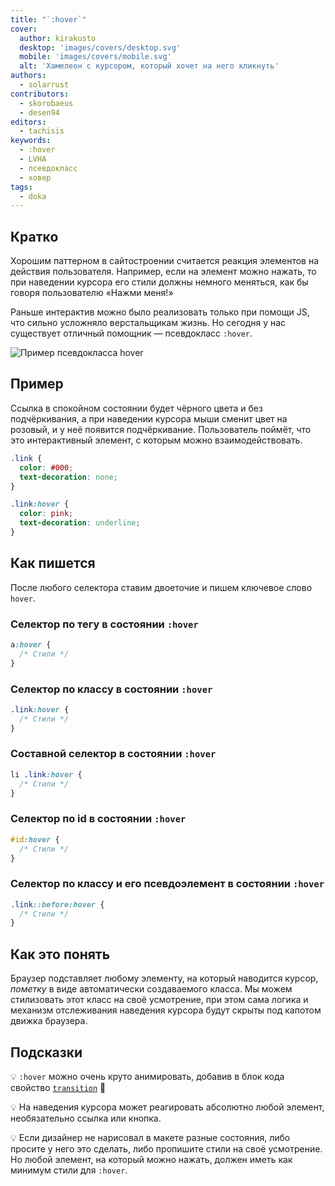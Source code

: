 ```yaml
---
title: "`:hover`"
cover:
  author: kirakusto
  desktop: 'images/covers/desktop.svg'
  mobile: 'images/covers/mobile.svg'
  alt: 'Хамелеон с курсором, который хочет на него кликнуть'
authors:
  - solarrust
contributors:
  - skorobaeus
  - desen94
editors:
  - tachisis
keywords:
  - :hover
  - LVHA
  - псевдокласс
  - ховер
tags:
  - doka
---
```


## Кратко

Хорошим паттерном в сайтостроении считается реакция элементов на действия пользователя. Например, если на элемент можно нажать, то при наведении курсора его стили должны немного меняться, как бы говоря пользователю «Нажми меня!»

Раньше интерактив можно было реализовать только при помощи JS, что сильно усложняло верстальщикам жизнь. Но сегодня у нас существует отличный помощник — псевдокласс `:hover`.

![Пример псевдокласса hover](images/hover.gif)

## Пример

Ссылка в спокойном состоянии будет чёрного цвета и без подчёркивания, а при наведении курсора мыши сменит цвет на розовый, и у неё появится подчёркивание. Пользователь поймёт, что это интерактивный элемент, с которым можно взаимодействовать.

```css
.link {
  color: #000;
  text-decoration: none;
}

.link:hover {
  color: pink;
  text-decoration: underline;
}
```

## Как пишется

После любого селектора ставим двоеточие и пишем ключевое слово `hover`.

### Селектор по тегу в состоянии `:hover`

```css
a:hover {
  /* Стили */
}
```

### Селектор по классу в состоянии `:hover`

```css
.link:hover {
  /* Стили */
}
```

### Составной селектор в состоянии `:hover`

```css
li .link:hover {
  /* Стили */
}
```

### Селектор по id в состоянии `:hover`

```css
#id:hover {
  /* Стили */
}
```

### Селектор по классу и его псевдоэлемент в состоянии `:hover`

```css
.link::before:hover {
  /* Стили */
}
```

## Как это понять

Браузер подставляет любому элементу, на который наводится курсор, _пометку_ в виде автоматически создаваемого класса. Мы можем стилизовать этот класс на своё усмотрение, при этом сама логика и механизм отслеживания наведения курсора будут скрыты под капотом движка браузера.

## Подсказки

💡 `:hover` можно очень круто анимировать, добавив в блок кода свойство [`transition`](/css/transition) 🎉

💡 На наведения курсора может реагировать абсолютно любой элемент, необязательно ссылка или кнопка.

💡 Если дизайнер не нарисовал в макете разные состояния, либо просите у него это сделать, либо пропишите стили на своё усмотрение. Но любой элемент, на который можно нажать, должен иметь как минимум стили для `:hover`.
